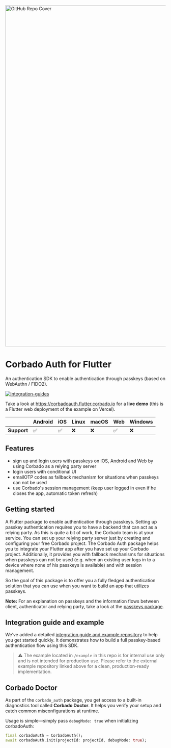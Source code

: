 <img width="1070" alt="GitHub Repo Cover" src="https://raw.githubusercontent.com/corbado/flutter-passkeys/main/.github/images/root_headline.png">

# Corbado Auth for Flutter

An authentication SDK to enable authentication through passkeys (based on WebAuthn / FIDO2).

[![integration-guides](https://github.com/user-attachments/assets/7859201b-a345-4b68-b336-6e2edcc6577b)](https://app.corbado.com/integration-guides/flutter)

Take a look at https://corbadoauth.flutter.corbado.io for a **live demo** (this is a Flutter web
deployment of the example on Vercel).

|             | Android            | iOS                | Linux | macOS | Web                | Windows |
| ----------- | ------------------ | ------------------ | ----- | ----- | ------------------ | ------- |
| **Support** | :white_check_mark: | :white_check_mark: | :x:   | :x:   | :white_check_mark: | :x:     |

## Features

- sign up and login users with passkeys on iOS, Android and Web by using Corbado as a relying party
  server
- login users with conditional UI
- emailOTP codes as fallback mechanism for situations when passkeys can not be used
- use Corbado's session management (keep user logged in even if he closes the app, automatic token
  refresh)

## Getting started

A Flutter package to enable authentication through passkeys.
Setting up passkey authentication requires you to have a backend that can act as a relying party.
As this is quite a bit of work, the Corbado team is at your service.
You can set up your relying party server just by creating and configuring your free Corbado project.
The Corbado Auth package helps you to integrate your Flutter app after you have set up your Corbado
project.
Additionally, it provides you with fallback mechanisms for situations when passkeys can not be
used (e.g. when an existing user logs in to a device where none of his passkeys is available) and
with session management.

So the goal of this package is to offer you a fully fledged authentication solution that you can use
when you want to build an app that utilizes passkeys.

**Note:** For an explanation on passkeys and the information flows between client, authenticator and
relying party, take a look at the [passkeys package](https://pub.dev/packages/passkeys).

## Integration guide and example

We’ve added a detailed [integration guide and example repository](https://github.com/corbado/example-passkeys-flutter) to help you get started quickly. It demonstrates how to build a full passkey-based authentication flow using this SDK.

> ⚠️ The example located in `/example` in this repo is for internal use only and is not intended for production use. Please refer to the external example repository linked above for a clean, production-ready implementation.

## Corbado Doctor

As part of the `corbado_auth` package, you get access to a built-in diagnostics tool called **Corbado Doctor**. It helps you verify your setup and catch common misconfigurations at runtime.

Usage is simple—simply pass `debugMode: true` when initializing corbadoAuth:

```dart
final corbadoAuth = CorbadoAuth();
await corbadoAuth.init(projectId: projectId, debugMode: true);
```

